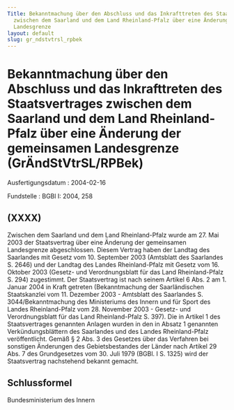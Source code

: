 ```yaml
---
Title: Bekanntmachung über den Abschluss und das Inkrafttreten des Staatsvertrages
  zwischen dem Saarland und dem Land Rheinland-Pfalz über eine Änderung der gemeinsamen
  Landesgrenze
layout: default
slug: gr_ndstvtrsl_rpbek
---
```


# Bekanntmachung über den Abschluss und das Inkrafttreten des Staatsvertrages zwischen dem Saarland und dem Land Rheinland-Pfalz über eine Änderung der gemeinsamen Landesgrenze (GrÄndStVtrSL/RPBek)

Ausfertigungsdatum
:   2004-02-16

Fundstelle
:   BGBl I: 2004, 258



## (XXXX)

Zwischen dem Saarland und dem Land Rheinland-Pfalz wurde am 27. Mai
2003 der Staatsvertrag über eine Änderung der gemeinsamen Landesgrenze
abgeschlossen. Diesem Vertrag haben der Landtag des Saarlandes mit
Gesetz vom 10. September 2003 (Amtsblatt des Saarlandes S. 2646) und
der Landtag des Landes Rheinland-Pfalz mit Gesetz vom 16. Oktober 2003
(Gesetz- und Verordnungsblatt für das Land Rheinland-Pfalz S. 294)
zugestimmt.
Der Staatsvertrag ist nach seinem Artikel 6 Abs. 2 am 1. Januar 2004
in Kraft getreten (Bekanntmachung der Saarländischen Staatskanzlei vom
11\. Dezember 2003 - Amtsblatt des Saarlandes S. 3044/Bekanntmachung
des Ministeriums des Innern und für Sport des Landes Rheinland-Pfalz
vom 28. November 2003 - Gesetz- und Verordnungsblatt für das Land
Rheinland-Pfalz S. 397).
Die in Artikel 1 des Staatsvertrages genannten Anlagen wurden in den
in Absatz 1 genannten Verkündungsblättern des Saarlandes und des
Landes Rheinland-Pfalz veröffentlicht.
Gemäß § 2 Abs. 3 des Gesetzes über das Verfahren bei sonstigen
Änderungen des Gebietsbestandes der Länder nach Artikel 29 Abs. 7 des
Grundgesetzes vom 30. Juli 1979 (BGBl. I S. 1325) wird der
Staatsvertrag nachstehend bekannt gemacht.


## Schlussformel

Bundesministerium des Innern


